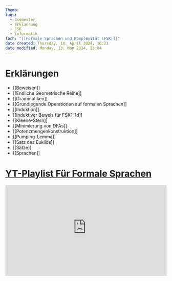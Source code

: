 ```yaml
---
Thema: 
tags:
  - 4semester
  - Erklaerung
  - FSK
  - informatik
fach: "[[Formale Sprachen und Komplexität (FSK)]]"
date created: Thursday, 18. April 2024, 16:21
date modified: Monday, 13. May 2024, 23:04
---
```


# Erklärungen

- [[Beweisen]]
- [[Endliche Geometrische Reihe]]
- [[Grammatiken]]
- [[Grundlegende Operationen auf formalen Sprachen]]
- [[Induktion]]
- [[Induktiver Beweis für FSK1-1d]]
- [[Kleene-Stern]]
- [[Minimierung von DFAs]]
- [[Potenzmengenkonstruktion]]
- [[Pumping-Lemma]]
- [[Satz des Euklids]]
- [[Sätze]]
- [[Sprachen]]


# [YT-Playlist Für Formale Sprachen](https://youtube.com/playlist?list=PLG_1tsKrsKVO2ANHX68UbrNgt7gZuH37H&si=P7VkP7JsWEl-4oLo)

<div style="position: relative; width: 100%; height: 0; padding-bottom: 56.25%;">
    <iframe src="https://www.youtube-nocookie.com/embed/videoseries?si=OI_p_Q84Zi8xFs0U&amp;list=PLG_1tsKrsKVO2ANHX68UbrNgt7gZuH37H" title="YouTube video player" style="position: absolute; top: 0; left: 0; width: 100%; height: 100%;" frameborder="0" allow="accelerometer; autoplay; clipboard-write; encrypted-media; gyroscope; picture-in-picture; web-share" referrerpolicy="strict-origin-when-cross-origin" allowfullscreen></iframe>
</div>



